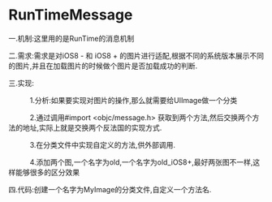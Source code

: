 # RunTimeMessage
一.机制:这里用的是RunTime的消息机制

二.需求:需求是对iOS8 - 和 iOS8 + 的图片进行适配,根据不同的系统版本展示不同的图片,并且在加载图片的时候做个图片是否加载成功的判断.

三.实现:

　　　1.分析:如果要实现对图片的操作,那么就需要给UIImage做一个分类

　　　2.通过调用#import <objc/message.h> 获取到两个方法,然后交换两个方法的地址,实际上就是交换两个反法国的实现方式.

　　　3.在分类文件中实现自定义的方法,供外部调用.

　　　4.添加两个图,一个名字为old,一个名字为old_iOS8+,最好两张图不一样,这样能够很多的区分效果

四.代码:创建一个名字为MyImage的分类文件,自定义一个方法名.
